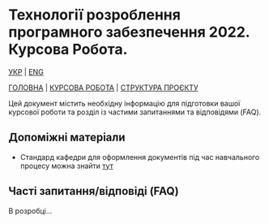 # Технології розроблення програмного забезпечення 2022. Курсова Робота.

[УКР][coursework_readme_ua] | [ENG][coursework_readme]

[ГОЛОВНА][this_repo] | [КУРСОВА РОБОТА][coursework_readme] | [СТРУКТУРА ПРОЄКТУ][project_structure_readme]

Цей документ містить необхідну інформацію для підготовки вашої курсової роботи та розділ із частими запитаннями та відповідями (FAQ).

## Допоміжні матеріали

- Стандард кафедри для оформлення документів під час навчального процесу можна знайти [тут][paperwork_standard]

## Часті запитання/відповіді (FAQ)

В розробці...

[this_repo]: <https://github.com/Igor-Sikorsky-IST-Hub/SDT_2022>
[paperwork_standard]: <Coursework\Department standard for document preparation in studying process.pdf>
[coursework_readme]: <coursework.md>
[project_structure_readme]: <project_structure.md>
[coursework_readme_ua]: <coursework.ua.md>
[project_structure_readme_ua]: <project_structure.ua.md>